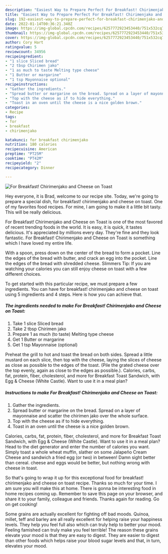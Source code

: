 ```yaml
---
description: "Easiest Way to Prepare Perfect For Breakfast! Chirimenjako and Cheese on Toast"
title: "Easiest Way to Prepare Perfect For Breakfast! Chirimenjako and Cheese on Toast"
slug: 192-easiest-way-to-prepare-perfect-for-breakfast-chirimenjako-and-cheese-on-toast
date: 2022-01-14T00:36:21.340Z
image: https://img-global.cpcdn.com/recipes/6257772923453440/751x532cq70/for-breakfast-chirimenjako-and-cheese-on-toast-recipe-main-photo.jpg
thumbnail: https://img-global.cpcdn.com/recipes/6257772923453440/751x532cq70/for-breakfast-chirimenjako-and-cheese-on-toast-recipe-main-photo.jpg
cover: https://img-global.cpcdn.com/recipes/6257772923453440/751x532cq70/for-breakfast-chirimenjako-and-cheese-on-toast-recipe-main-photo.jpg
author: Cory Hart
ratingvalue: 5
reviewcount: 34956
recipeingredient:
- "1 slice Sliced bread"
- "2 tbsp Chirimen jako"
- "1 as much to taste Melting type cheese"
- "1 Butter or margarine"
- "1 tsp Mayonnaise optional"
recipeinstructions:
- "Gather the ingredients."
- "Spread butter or margarine on the bread. Spread on a layer of mayonnaise and scatter the chirimen jako over the whole surface."
- "Top with the cheese as if to hide everything."
- "Toast in an oven until the cheese is a nice golden brown."
categories:
- Recipe
tags:
- for
- breakfast
- chirimenjako

katakunci: for breakfast chirimenjako 
nutrition: 180 calories
recipecuisine: American
preptime: "PT25M"
cooktime: "PT42M"
recipeyield: "2"
recipecategory: Dinner

---
```



![For Breakfast! Chirimenjako and Cheese on Toast](https://img-global.cpcdn.com/recipes/6257772923453440/751x532cq70/for-breakfast-chirimenjako-and-cheese-on-toast-recipe-main-photo.jpg)

Hey everyone, it is Brad, welcome to our recipe site. Today, we're going to prepare a special dish, for breakfast! chirimenjako and cheese on toast. One of my favorites food recipes. For mine, I am going to make it a little bit tasty. This will be really delicious.

For Breakfast! Chirimenjako and Cheese on Toast is one of the most favored of recent trending foods in the world. It is easy, it is quick, it tastes delicious. It's appreciated by millions every day. They're fine and they look fantastic. For Breakfast! Chirimenjako and Cheese on Toast is something which I have loved my entire life.

With a spoon, press down on the center of the bread to form a pocket. Line the edges of the bread with butter, and crack an egg into the pocket. Line the edges of the bread with shredded cheese. Slimmers Tip: If you are watching your calories you can still enjoy cheese on toast with a few different choices.


To get started with this particular recipe, we must prepare a few ingredients. You can have for breakfast! chirimenjako and cheese on toast using 5 ingredients and 4 steps. Here is how you can achieve that.

<!--inarticleads1-->

##### The ingredients needed to make For Breakfast! Chirimenjako and Cheese on Toast:

1. Take 1 slice Sliced bread
1. Take 2 tbsp Chirimen jako
1. Prepare 1 as much (to taste) Melting type cheese
1. Get 1 Butter or margarine
1. Get 1 tsp Mayonnaise (optional)


Preheat the grill to hot and toast the bread on both sides. Spread a little mustard on each slice, then top with the cheese, laying the slices of cheese as close as possible to the edges of the toast. (Pile the grated cheese over the top evenly, again as close to the edges as possible.). Calories, carbs, fat, protein, fiber, cholesterol, and more for Breakfast Toast Sandwich, with Egg &amp; Cheese (White Castle). Want to use it in a meal plan? 

<!--inarticleads2-->

##### Instructions to make For Breakfast! Chirimenjako and Cheese on Toast:

1. Gather the ingredients.
1. Spread butter or margarine on the bread. Spread on a layer of mayonnaise and scatter the chirimen jako over the whole surface.
1. Top with the cheese as if to hide everything.
1. Toast in an oven until the cheese is a nice golden brown.


Calories, carbs, fat, protein, fiber, cholesterol, and more for Breakfast Toast Sandwich, with Egg &amp; Cheese (White Castle). Want to use it in a meal plan? Head to the diet generator and enter the number of calories you want. Simply toast a whole wheat muffin, slather on some Jalapeño Cream Cheese and sandwich a fried egg (or two) in between! Damn sight better than cereal. cheese and eggs would be better, but nothing wrong with cheese in toast. 

So that's going to wrap it up for this exceptional food for breakfast! chirimenjako and cheese on toast recipe. Thanks so much for your time. I am sure you will make this at home. There is gonna be interesting food in home recipes coming up. Remember to save this page on your browser, and share it to your family, colleague and friends. Thanks again for reading. Go on get cooking!

Some grains are actually excellent for fighting off bad moods. Quinoa, millet, teff and barley are all really excellent for helping raise your happiness levels. They help you feel full also which can truly help to better your mood. Feeling famished can truly make you feel terrible! The reason these grains elevate your mood is that they are easy to digest. They are easier to digest than other foods which helps raise your blood sugar levels and that, in turn, elevates your mood.
